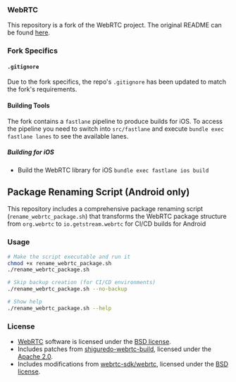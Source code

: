 ### WebRTC

This repository is a fork of the WebRTC project. The original README can be found [here](README_webrtc.md).

### Fork Specifics

#### `.gitignore`

Due to the fork specifics, the repo's `.gitignore` has been updated to match the fork's requirements.

#### Building Tools

The fork contains a `fastlane` pipeline to produce builds for iOS. To access the pipeline you need to switch into `src/fastlane` and execute `bundle exec fastlane lanes` to see the available lanes.

##### Building for iOS

- Build the WebRTC library for iOS `bundle exec fastlane ios build`

## Package Renaming Script (Android only)

This repository includes a comprehensive package renaming script (`rename_webrtc_package.sh`) that transforms the WebRTC package structure from `org.webrtc` to `io.getstream.webrtc` for CI/CD builds for Android 

### Usage

```bash
# Make the script executable and run it
chmod +x rename_webrtc_package.sh
./rename_webrtc_package.sh

# Skip backup creation (for CI/CD environments)
./rename_webrtc_package.sh --no-backup

# Show help
./rename_webrtc_package.sh --help
```

### License
- [WebRTC](https://webrtc.org) software is licensed under the [BSD license](https://github.com/GetStream/webrtc/blob/main/LICENSE).
- Includes patches from [shiguredo-webrtc-build](https://github.com/shiguredo-webrtc-build), licensed under the [Apache 2.0](https://github.com/shiguredo-webrtc-build/webrtc-build/blob/master/LICENSE).
- Includes modifications from [webrtc-sdk/webrtc](https://github.com/webrtc-sdk/webrtc), licensed under the [BSD license](https://github.com/webrtc-sdk/webrtc/blob/master/LICENSE).
